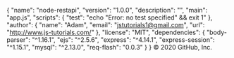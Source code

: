 {
  "name": "node-restapi",
  "version": "1.0.0",
  "description": "",
  "main": "app.js",
  "scripts": {
    "test": "echo \"Error: no test specified\" && exit 1"
  },
  "author": {
    "name": "Adam",
    "email": "jstutorials1@gmail.com",
    "url": "http://www.js-tutorials.com/"
  },
  "license": "MIT",
  "dependencies": {
    "body-parser": "^1.16.1",
    "ejs": "^2.5.6",
    "express": "^4.14.1",
    "express-session": "^1.15.1",
    "mysql": "^2.13.0",
    "req-flash": "0.0.3"
  }
}
© 2020 GitHub, Inc.
